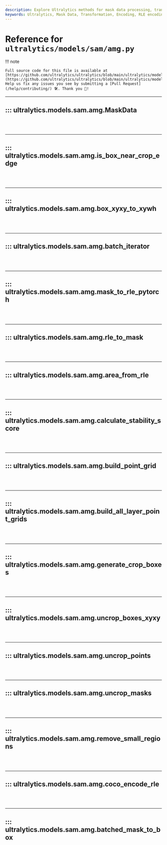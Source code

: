 ```yaml
---
description: Explore Ultralytics methods for mask data processing, transformation and encoding. Deepen your understanding of RLE encoding, image cropping and more.
keywords: Ultralytics, Mask Data, Transformation, Encoding, RLE encoding, Image cropping, Pytorch, SAM, AMG, Ultralytics model
---
```


# Reference for `ultralytics/models/sam/amg.py`

!!! note

    Full source code for this file is available at [https://github.com/ultralytics/ultralytics/blob/main/ultralytics/models/sam/amg.py](https://github.com/ultralytics/ultralytics/blob/main/ultralytics/models/sam/amg.py). Help us fix any issues you see by submitting a [Pull Request](/help/contributing/) 🛠️. Thank you 🙏!

---
## ::: ultralytics.models.sam.amg.MaskData
<br><br>

---
## ::: ultralytics.models.sam.amg.is_box_near_crop_edge
<br><br>

---
## ::: ultralytics.models.sam.amg.box_xyxy_to_xywh
<br><br>

---
## ::: ultralytics.models.sam.amg.batch_iterator
<br><br>

---
## ::: ultralytics.models.sam.amg.mask_to_rle_pytorch
<br><br>

---
## ::: ultralytics.models.sam.amg.rle_to_mask
<br><br>

---
## ::: ultralytics.models.sam.amg.area_from_rle
<br><br>

---
## ::: ultralytics.models.sam.amg.calculate_stability_score
<br><br>

---
## ::: ultralytics.models.sam.amg.build_point_grid
<br><br>

---
## ::: ultralytics.models.sam.amg.build_all_layer_point_grids
<br><br>

---
## ::: ultralytics.models.sam.amg.generate_crop_boxes
<br><br>

---
## ::: ultralytics.models.sam.amg.uncrop_boxes_xyxy
<br><br>

---
## ::: ultralytics.models.sam.amg.uncrop_points
<br><br>

---
## ::: ultralytics.models.sam.amg.uncrop_masks
<br><br>

---
## ::: ultralytics.models.sam.amg.remove_small_regions
<br><br>

---
## ::: ultralytics.models.sam.amg.coco_encode_rle
<br><br>

---
## ::: ultralytics.models.sam.amg.batched_mask_to_box
<br><br>
